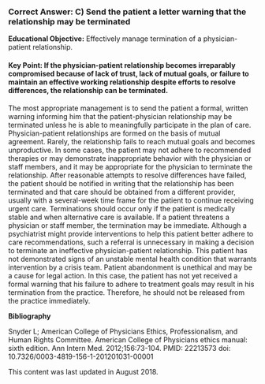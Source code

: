 
### Correct Answer: C) Send the patient a letter warning that the relationship may be terminated 

**Educational Objective:** Effectively manage termination of a physician-patient relationship.

#### **Key Point:** If the physician-patient relationship becomes irreparably compromised because of lack of trust, lack of mutual goals, or failure to maintain an effective working relationship despite efforts to resolve differences, the relationship can be terminated.

The most appropriate management is to send the patient a formal, written warning informing him that the patient-physician relationship may be terminated unless he is able to meaningfully participate in the plan of care. Physician-patient relationships are formed on the basis of mutual agreement. Rarely, the relationship fails to reach mutual goals and becomes unproductive. In some cases, the patient may not adhere to recommended therapies or may demonstrate inappropriate behavior with the physician or staff members, and it may be appropriate for the physician to terminate the relationship. After reasonable attempts to resolve differences have failed, the patient should be notified in writing that the relationship has been terminated and that care should be obtained from a different provider, usually with a several-week time frame for the patient to continue receiving urgent care. Terminations should occur only if the patient is medically stable and when alternative care is available. If a patient threatens a physician or staff member, the termination may be immediate.
Although a psychiatrist might provide interventions to help this patient better adhere to care recommendations, such a referral is unnecessary in making a decision to terminate an ineffective physician-patient relationship.
This patient has not demonstrated signs of an unstable mental health condition that warrants intervention by a crisis team.
Patient abandonment is unethical and may be a cause for legal action. In this case, the patient has not yet received a formal warning that his failure to adhere to treatment goals may result in his termination from the practice. Therefore, he should not be released from the practice immediately.

**Bibliography**

Snyder L; American College of Physicians Ethics, Professionalism, and Human Rights Committee. American College of Physicians ethics manual: sixth edition. Ann Intern Med. 2012;156:73-104. PMID: 22213573 doi: 10.7326/0003-4819-156-1-201201031-00001

This content was last updated in August 2018.